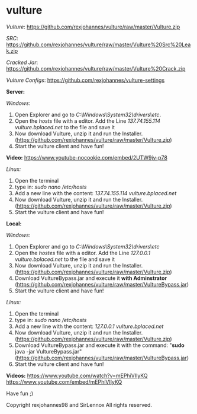 # vulture

*Vulture*: https://github.com/rexjohannes/vulture/raw/master/Vulture.zip

*SRC*: https://github.com/rexjohannes/vulture/raw/master/Vulture%20Src%20Leak.zip

*Cracked Jar*: https://github.com/rexjohannes/vulture/raw/master/Vulture%20Crack.zip

*Vulture Configs*: https://github.com/rexjohannes/vulture-settings

**Server:**

*Windows*:
1. Open Explorer and go to *C:\Windows\System32\drivers\etc*.
2. Open the *hosts* file with a editor. Add the Line *137.74.155.114 vulture.bplaced.net* to the file and save it
3. Now download Vulture, unzip it and run the Installer. (https://github.com/rexjohannes/vulture/raw/master/Vulture.zip)
4. Start the vulture client and have fun!

**Video:**
https://www.youtube-nocookie.com/embed/2UTW9jv-p78

*Linux:*
1. Open the terminal
2. type in: *sudo nano /etc/hosts*
3. Add a new line with the content: *137.74.155.114 vulture.bplaced.net*
4. Now download Vulture, unzip it and run the Installer. (https://github.com/rexjohannes/vulture/raw/master/Vulture.zip)
5. Start the vulture client and have fun!


**Local:**

*Windows:*
1. Open Explorer and go to *C:\Windows\System32\drivers\etc*
2. Open the *hostes* file with a editor. Add the Line *127.0.0.1 vulture.bplaced.net* to the file and save it
3. Now download Vulture, unzip it and run the Installer. (https://github.com/rexjohannes/vulture/raw/master/Vulture.zip)
4. Download VultureBypass.jar and execute it **with Adminstrator** (https://github.com/rexjohannes/vulture/raw/master/VultureBypass.jar)
5. Start the vulture client and have fun!

*Linux:*
1. Open the terminal
2. type in: *sudo nano /etc/hosts*
3. Add a new line with the content: *127.0.0.1 vulture.bplaced.net*
4. Now download Vulture, unzip it and run the Installer. (https://github.com/rexjohannes/vulture/raw/master/Vulture.zip)
5. Download VultureBypass.jar and execute it with the command: "**sudo** java -jar VultureBypass.jar" (https://github.com/rexjohannes/vulture/raw/master/VultureBypass.jar)
6. Start the vulture client and have fun!

**Videos:** 
https://www.youtube.com/watch?v=mEPhiVIlyKQ
https://www.youtube.com/embed/mEPhiVIlyKQ

Have fun ;)

Copyright rexjohannes98 and SirLennox
All rights reserved.
